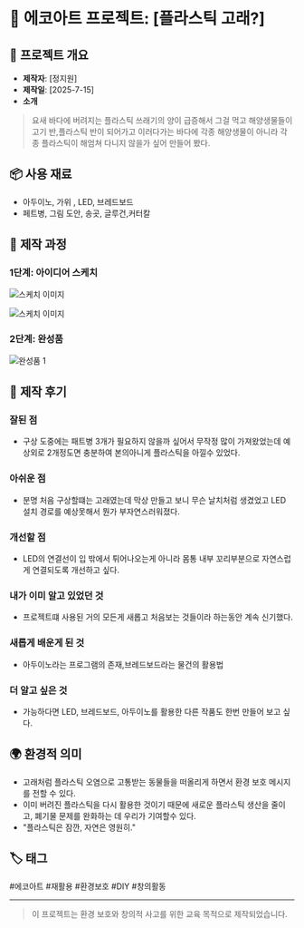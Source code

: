 
# 🌱 에코아트 프로젝트: [플라스틱 고래?]

## 📖 프로젝트 개요
- **제작자**: [정지원]
- **제작일**: [2025-7-15]
- **소개**
> 요새 바다에 버려지는 플라스틱 쓰래기의 양이 급증해서 그걸 먹고 해양생물들이 고기 반,플라스틱 반이 되어가고 이러다가는 바다에 각종 해양생물이 아니라 각종 플라스틱이 해엄쳐 다니지 않을가 싶어 만들어 봤다.

## 📦 사용 재료
- 아두이노, 가위 , LED, 브레드보드
- 페트병, 그림 도안, 송곳, 글루건,커터칼

## 🔧 제작 과정

### 1단계: 아이디어 스케치
![스케치 이미지](스케치.jpg)

![스케치 이미지](1000005083.jpg)

### 2단계: 완성품
![완성품 1](1000005087.jpg)


## 💭 제작 후기
### 잘된 점
- 구상 도중에는 패트병 3개가 필요하지 않을까 싶어서 무작정 많이 가져왔었는데 예상외로 2개정도면 충분하여 본의아니게 플라스틱을 아낄수 있었다.

### 아쉬운 점
- 분명 처음 구상할떄는 고래였는데 막상 만들고 보니 무슨 날치처럼 생겼었고 LED 설치 경로를 예상못해서 뭔가 부자연스러워졌다.

### 개선할 점
- LED의 연결선이 입 밖에서 튀어나오는게 아니라 몸통 내부 꼬리부분으로 자연스럽게 연결되도록 개선하고 싶다.

### 내가 이미 알고 있었던 것
- 프로젝트떄 사용된 거의 모든게 새롭고 처음보는 것들이라 하는동안 계속 신기했다.

### 새롭게 배운게 된 것
- 아두이노라는 프로그램의 존재,브레드보드라는 물건의 활용법

### 더 알고 싶은 것
- 가능하다면 LED, 브레드보드, 아두이노를 활용한 다른 작품도 한번 만들어 보고 싶다.

## 🌍 환경적 의미
- 고래처럼 플라스틱 오염으로 고통받는 동물들을 떠올리게 하면서 환경 보호 메시지를 전할 수 있다.
- 이미 버려진 플라스틱을 다시 활용한 것이기 때문에 새로운 플라스틱 생산을 줄이고, 폐기물 문제를 완화하는 데 우리가 기여할수 있다.
- "플라스틱은 잠깐, 자연은 영원히."


## 🏷️ 태그
#에코아트 #재활용 #환경보호 #DIY #창의활동

---

> 이 프로젝트는 환경 보호와 창의적 사고를 위한 교육 목적으로 제작되었습니다.
